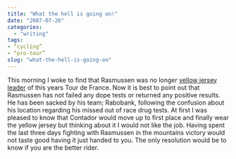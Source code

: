 ```yaml
---
title: "What the hell is going on!"
date: "2007-07-26"
categories: 
  - "writing"
tags:
- “cycling”
- “pro-tour”
slug: "what-the-hell-is-going-on"
---
```


This morning I woke to find that Rasmussen was no longer [yellow jersey leader][1] of this years Tour de France. Now it is best to point out that Rasmussen has not failed any dope tests or returned any positive results. He has been sacked by his team; Rabobank, following the confusion about his location regarding his missed out of race drug tests. At first I was pleased to know that Contador would move up to first place and finally wear the yellow jersey but thinking about it I would not like the job. Having spent the last three days fighting with Rasmussen in the mountains victory would not taste good having it just handed to you. The only resolution would be to know if you are the better rider.

[1]:	https://news.bbc.co.uk/sport1/hi/other_sports/cycling/6916698.stm